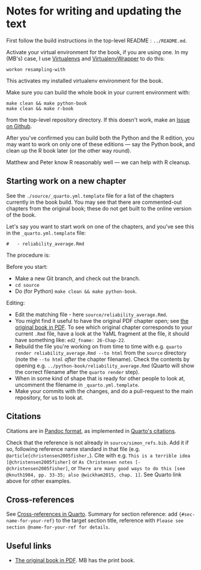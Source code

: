 # Notes for writing and updating the text

First follow the build instructions in the top-level README : `../README.md`.

Activate your virtual environment for the book, if you are using one.  In my
(MB's) case, I use [Virtualenvs](https://virtualenv.pypa.io) and
[VirtualenvWrapper](https://virtualenvwrapper.readthedocs.io) to do this:

```
workon resampling-with
```

This activates my installed virtualenv environment for the book.


Make sure you can build the whole book in your current environment with:

```
make clean && make python-book
make clean && make r-book
```

from the top-level repository directory.   If this doesn't work, make an [Issue
on Github](https://github.com/resampling-stats/resampling-with/issues).

After you've confirmed you can build both the Python and the R edition, you may
want to work on only one of these editions — say the Python book, and clean up
the R book later (or the other way round).

Matthew and Peter know R reasonably well — we can help with R cleanup.

## Starting work on a new chapter

See the `./source/_quarto.yml.template` file for a list of the chapters
currently in the book build.  You may see that there are commented-out chapters
from the original book; these do not get built to the online version of the
book.

Let's say you want to start work on one of the chapters, and you've see this in the `_quarto.yml.template` file:

```
#   - reliability_average.Rmd
```

The procedure is:

Before you start:

* Make a new Git branch, and check out the branch.
* `cd source`
* Do (for Python) `make clean && make python-book`.

Editing:

* Edit the matching file - here `source/reliability_average.Rmd`.
* You might find it useful to have the original PDF chapter open; see [the
original book in PDF](https://resample.com/intro-text-online).  To see which
original chapter corresponds to your current `.Rmd` file, have a look at the
YaML fragment at the file, it should have something like: `ed2_fname:
26-Chap-22`.
* Rebuild the file you're working on from time to time with e.g. `quarto render
reliability_average.Rmd --to html` from the `source` directory (note the `--to
html` _after_ the chapter filename).  Check the contents by opening e.g.
`../python-book/reliability_average.Rmd` (Quarto will show the correct filename
after the `quarto render` step).
* When in some kind of shape that is ready for other people to look at,
uncomment the filename in `_quarto.yml.template`.
* Make your commits with the changes, and do a pull-request to the main
repository, for us to look at.

## Citations

Citations are in [Pandoc format](https://pandoc.org/MANUAL.html#citations), as
implemented in [Quarto's
citations](https://quarto.org/docs/authoring/footnotes-and-citations.html).

Check that the reference is not already in `source/simon_refs.bib`.  Add it if
so, following reference name standard in that file (e.g.
`@article{christensen2005fisher,`).  Cite with e.g. `This is a terrible idea
[@christensen2005fisher]` or `As Christensen notes [-@christensen2005fisher]`,
or `There are many good ways to do this [see @knuth1984, pp. 33-35; also
@wickham2015, chap. 1]`.  See Quarto link above for other examples.

## Cross-references

See [Cross-references in
Quarto](https://quarto.org/docs/authoring/cross-references.html).  Summary for
section reference: add `{#sec-name-for-your-ref}` to the target section title,
reference with `Please see section @name-for-your-ref for details`.

## Useful links

* [The original book in PDF](https://resample.com/intro-text-online). MB has
the print book.

